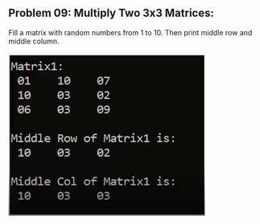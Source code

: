 ## Problem 09: Multiply Two 3x3 Matrices:

Fill a matrix with random numbers from 1 to 10. Then print middle row and middle column.
<br><br> <img src = "problem9.png" alt = "problem 9 output example">
